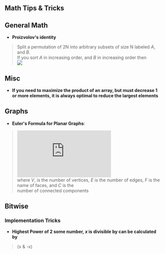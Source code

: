 ## Math Tips & Tricks

## General Math
- **Proizvolov's identity**
> Split a permutation of 2N into arbitrary subsets of size N labeled *A*, and *B*. <br> If you sort *A* in increasing order, and *B* in increasing order then <br>
![](https://latex.codecogs.com/gif.latex?N^2&space;=&space;\sum_{i=1}^{N}&space;|A_i&space;-&space;B_i|)

## Misc
- **If you need to maximize the product of an array, but must decrease 1 or more elements, it is always optimal to reduce the largest elements** 

## Graphs
- **Euler's Formula for Planar Graphs**:	
> ![](https://latex.codecogs.com/gif.latex?V&space;-&space;E&space;&plus;&space;F&space;=&space;1&space;&plus;&space;C) <br>
where *V*, is the number of vertices, *E* is the number of edges,  *F* is the name of faces, and *C* is the <br>number of connected components


## Bitwise

### Implementation Tricks
- **Highest Power of 2 some number, *x* is divisible by can be calculated by**
> (x & -x)
